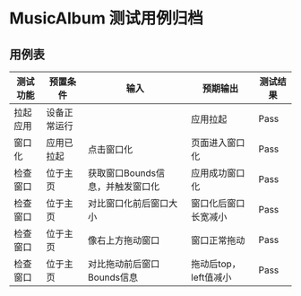 # MusicAlbum 测试用例归档

## 用例表

|测试功能|预置条件|输入|预期输出|测试结果|
|---|---|---|---|---|
|拉起应用| 设备正常运行 |  |应用拉起|Pass|
|窗口化| 应用已拉起 | 点击窗口化 |页面进入窗口化|Pass|
|检查窗口| 位于主页 | 获取窗口Bounds信息，并触发窗口化 |应用成功窗口化|Pass|
|检查窗口| 位于主页 | 对比窗口化前后窗口大小|窗口化后窗口长宽减小|Pass|
|检查窗口| 位于主页 | 像右上方拖动窗口|窗口正常拖动|Pass|
|检查窗口| 位于主页 | 对比拖动前后窗口Bounds信息 |拖动后top，left值减小|Pass|
